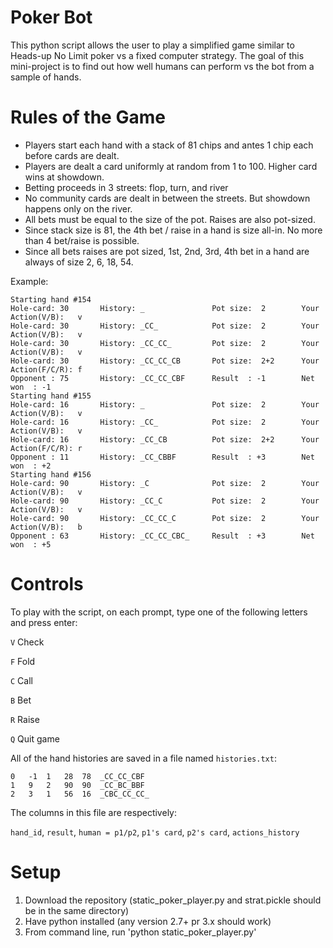 # Poker Bot
This python script allows the user to play a simplified game similar to Heads-up No Limit poker vs a fixed computer strategy. The goal of this mini-project is to find out how well humans can perform vs the bot from a sample of hands.

# Rules of the Game
- Players start each hand with a stack of 81 chips and antes 1 chip each before cards are dealt.
- Players are dealt a card uniformly at random from 1 to 100. Higher card wins at showdown.
- Betting proceeds in 3 streets: flop, turn, and river
- No community cards are dealt in between the streets. But showdown happens only on the river.
- All bets must be equal to the size of the pot. Raises are also pot-sized.
- Since stack size is 81, the 4th bet / raise in a hand is size all-in. No more than 4 bet/raise is possible.
- Since all bets raises are pot sized, 1st, 2nd, 3rd, 4th bet in a hand are always of size 2, 6, 18, 54.

Example:

    Starting hand #154
    Hole-card: 30       History: _               Pot size:  2        Your Action(V/B):   v
    Hole-card: 30       History: _CC_            Pot size:  2        Your Action(V/B):   v
    Hole-card: 30       History: _CC_CC_         Pot size:  2        Your Action(V/B):   v
    Hole-card: 30       History: _CC_CC_CB       Pot size:  2+2      Your Action(F/C/R): f
    Opponent : 75       History: _CC_CC_CBF      Result  : -1        Net won  : -1       
    Starting hand #155
    Hole-card: 16       History: _               Pot size:  2        Your Action(V/B):   v
    Hole-card: 16       History: _CC_            Pot size:  2        Your Action(V/B):   v
    Hole-card: 16       History: _CC_CB          Pot size:  2+2      Your Action(F/C/R): r
    Opponent : 11       History: _CC_CBBF        Result  : +3        Net won  : +2       
    Starting hand #156
    Hole-card: 90       History: _C              Pot size:  2        Your Action(V/B):   v
    Hole-card: 90       History: _CC_C           Pot size:  2        Your Action(V/B):   v
    Hole-card: 90       History: _CC_CC_C        Pot size:  2        Your Action(V/B):   b
    Opponent : 63       History: _CC_CC_CBC_     Result  : +3        Net won  : +5

# Controls
To play with the script, on each prompt, type one of the following letters and press enter:

``V`` Check

``F`` Fold

``C`` Call

``B`` Bet

``R`` Raise

``Q`` Quit game

All of the hand histories are saved in a file named `histories.txt`:

    0	-1	1	28	78	_CC_CC_CBF
    1	9	2	90	90	_CC_BC_BBF
    2	3	1	56	16	_CBC_CC_CC_

The columns in this file are respectively:

`hand_id`, `result`, `human = p1/p2`, `p1's card`, `p2's card`, `actions_history`

# Setup
1. Download the repository (static_poker_player.py and strat.pickle should be in the same directory)
2. Have python installed (any version 2.7+ pr 3.x should work)
3. From command line, run 'python static_poker_player.py'